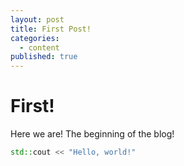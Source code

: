 ```yaml
---
layout: post
title: First Post!
categories:
  - content
published: true
---
```


# First!

Here we are! The beginning of the blog!

```cpp
std::cout << "Hello, world!"
```